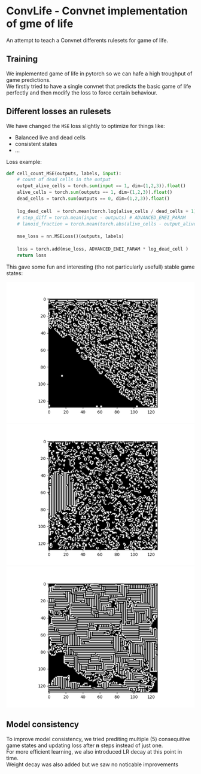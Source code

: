 # ConvLife - Convnet implementation of gme of life

An attempt to teach a Convnet differents rulesets for game of life.

## Training

We implemented game of life in pytorch so we can hafe a high troughput of game predictions.  
We firstly tried to have a single convnet that predicts the basic game of life perfectly and then modify the loss to force certain behaviour.

## Different losses an rulesets

We have changed the `MSE` loss slightly to optimize for things like:  

- Balanced live and dead cells
- consistent states
- ...

Loss example:  

```py
def cell_count_MSE(outputs, labels, input):
    # count of dead cells in the output
    output_alive_cells = torch.sum(input == 1, dim=(1,2,3)).float()
    alive_cells = torch.sum(outputs == 1, dim=(1,2,3)).float()
    dead_cells = torch.sum(outputs == 0, dim=(1,2,3)).float()

    log_dead_cell  = torch.mean(torch.log(alive_cells / dead_cells + 1)) / (SIZE*SIZE)
    # step_diff = torch.mean(input - outputs) # ADVANCED_ENEI_PARAM
    # lanoid_fraction = torch.mean(torch.abs(alive_cells - output_alive_cells)) / (SIZE*SIZE)

    mse_loss = nn.MSELoss()(outputs, labels)

    loss = torch.add(mse_loss, ADVANCED_ENEI_PARAM * log_dead_cell )
    return loss
```

This gave some fun and interesting (tho not particularly usefull) stable game states:  

![Mold 01](./mold/grid_340.png)
![Mold 01](./mold/grid_360.png)
![Greek 01](./greek_mold/grid_318.png)

## Model consistency

To improve model consistency, we tried prediting multiple (5) consequitive game states and updating loss after **n** steps instead of just one.  
For more efficient learning, we also introduced LR decay at this point in time.  
Weight decay was also added but we saw no noticable improvements
